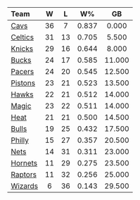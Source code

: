 | Team                            |  W  |  L  |  W%   |   GB   |
|:--------------------------------|:---:|:---:|:-----:|:------:|
| [Cavs](/r/clevelandcavs)        | 36  |  7  | 0.837 | 0.000  |
| [Celtics](/r/bostonceltics)     | 31  | 13  | 0.705 | 5.500  |
| [Knicks](/r/NYKnicks)           | 29  | 16  | 0.644 | 8.000  |
| [Bucks](/r/MkeBucks)            | 24  | 17  | 0.585 | 11.000 |
| [Pacers](/r/pacers)             | 24  | 20  | 0.545 | 12.500 |
| [Pistons](/r/DetroitPistons)    | 23  | 21  | 0.523 | 13.500 |
| [Hawks](/r/AtlantaHawks)        | 22  | 21  | 0.512 | 14.000 |
| [Magic](/r/OrlandoMagic)        | 23  | 22  | 0.511 | 14.000 |
| [Heat](/r/heat)                 | 21  | 21  | 0.500 | 14.500 |
| [Bulls](/r/chicagobulls)        | 19  | 25  | 0.432 | 17.500 |
| [Philly](/r/sixers)             | 15  | 27  | 0.357 | 20.500 |
| [Nets](/r/GoNets)               | 14  | 31  | 0.311 | 23.000 |
| [Hornets](/r/CharlotteHornets)  | 11  | 29  | 0.275 | 23.500 |
| [Raptors](/r/torontoraptors)    | 11  | 32  | 0.256 | 25.000 |
| [Wizards](/r/washingtonwizards) |  6  | 36  | 0.143 | 29.500 |